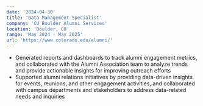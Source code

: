 ```yaml
---
date: '2024-04-30'
title: 'Data Management Specialist'
company: 'CU Boulder Alumni Services'
location: 'Boulder, CO'
range: 'May 2024 - May 2025'
url: 'https://www.colorado.edu/alumni/'
---
```


- Generated reports and dashboards to track alumni engagement metrics, and collaborated with the Alumni Association team to analyze trends and provide actionable insights for improving outreach efforts
- Supported alumni relations initiatives by providing data-driven insights for events, reunions, and other engagement activities, and collaborated with campus departments and stakeholders to address data-related needs and inquiries
